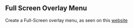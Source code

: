 ## Full Screen Overlay Menu

Create a Full-Screen overlay menu, as seen on this [website](https://tympanus.net/Development/FullscreenOverlayStyles/)